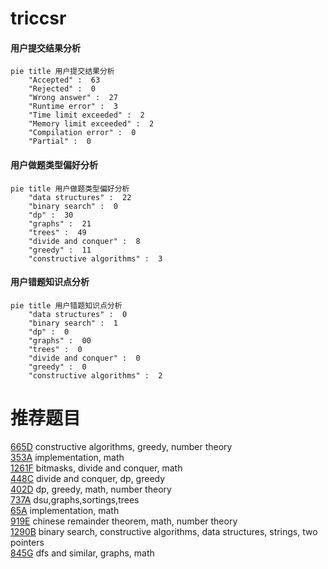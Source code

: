 # triccsr

<!-- tabs:start -->



#### **用户提交结果分析**

```mermaid
pie title 用户提交结果分析
    "Accepted" :  63
    "Rejected" :  0
    "Wrong answer" :  27
    "Runtime error" :  3
    "Time limit exceeded" :  2
    "Memory limit exceeded" :  2
    "Compilation error" :  0
    "Partial" :  0
```

#### **用户做题类型偏好分析**

```mermaid
pie title 用户做题类型偏好分析
    "data structures" :  22
    "binary search" :  0
    "dp" :  30
    "graphs" :  21
    "trees" :  49
    "divide and conquer" :  8
    "greedy" :  11
    "constructive algorithms" :  3
```
#### **用户错题知识点分析**

```mermaid
pie title 用户错题知识点分析
    "data structures" :  0
    "binary search" :  1
    "dp" :  0
    "graphs" :  00
    "trees" :  0
    "divide and conquer" :  0
    "greedy" :  0
    "constructive algorithms" :  2
```



<!-- tabs:end -->
# 推荐题目
[665D](https://codeforces.com/contest/665/problem/D)		constructive algorithms,
                        greedy,
                        number theory		  
[353A](https://codeforces.com/contest/353/problem/A)		implementation,
                        math		  
[1261F](https://codeforces.com/contest/1261/problem/F)		bitmasks,
                        divide and conquer,
                        math		  
[448C](https://codeforces.com/contest/448/problem/C)		divide and conquer,
                        dp,
                        greedy		  
[402D](https://codeforces.com/contest/402/problem/D)		dp,
                        greedy,
                        math,
                        number theory		  
[737A](https://codeforces.com/contest/737/problem/A)		dsu,graphs,sortings,trees		  
[65A](https://codeforces.com/contest/65/problem/A)		implementation,
                        math		  
[919E](https://codeforces.com/contest/919/problem/E)		chinese remainder theorem,
                        math,
                        number theory		  
[1290B](https://codeforces.com/contest/1290/problem/B)		binary search,
                        constructive algorithms,
                        data structures,
                        strings,
                        two pointers		  
[845G](https://codeforces.com/contest/845/problem/G)		dfs and similar,
                        graphs,
                        math		  
